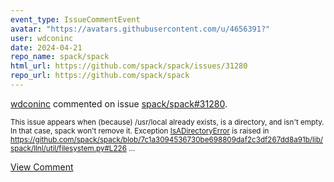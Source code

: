 ```yaml
---
event_type: IssueCommentEvent
avatar: "https://avatars.githubusercontent.com/u/4656391?"
user: wdconinc
date: 2024-04-21
repo_name: spack/spack
html_url: https://github.com/spack/spack/issues/31280
repo_url: https://github.com/spack/spack
---
```


<a href='https://github.com/wdconinc' target='_blank'>wdconinc</a> commented on issue <a href='https://github.com/spack/spack/issues/31280' target='_blank'>spack/spack#31280</a>.

<small>This issue appears when (because) /usr/local already exists, is a directory, and isn't empty. In that case, spack won't remove it. Exception [IsADirectoryError](https://docs.python.org/3.10/library/exceptions.html#IsADirectoryError) is raised in https://github.com/spack/spack/blob/7c1a3094536730be698809daf2c3df267dd8a91b/lib/spack/llnl/util/filesystem.py#L226...</small>

<a href='https://github.com/spack/spack/issues/31280' target='_blank'>View Comment</a>